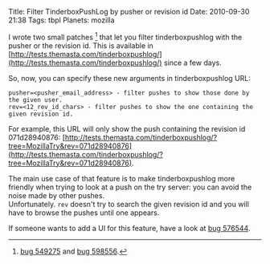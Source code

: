 Title: Filter TinderboxPushLog by pusher or revision id
Date: 2010-09-30 21:38
Tags: tbpl
Planets: mozilla

I wrote two small patches [^1] that let you filter tinderboxpushlog
with the pusher or the revision id. This is available in
[http://tests.themasta.com/tinderboxpushlog/](http://tests.themasta.com/tinderboxpushlog/) since a few days.

So, now, you can specify these new arguments in tinderboxpushlog URL:

    pusher=<pusher_email_address> - filter pushes to show those done by the given user.
    rev=<12_rev_id_chars> - filter pushes to show the one containing the given revision id.

For example, this URL will only show the push containing the revision id
071d28940876: [http://tests.themasta.com/tinderboxpushlog/?tree=MozillaTry&rev=071d28940876](http://tests.themasta.com/tinderboxpushlog/?tree=MozillaTry&rev=071d28940876).

The main use case of that feature is to make tinderboxpushlog more
friendly when trying to look at a push on the try server: you can avoid
the noise made by other pushes.  
Unfortunately. `rev` doesn't try to search the given revision id and you
will have to browse the pushes until one appears.

If someone wants to add a UI for this feature, have a look at [bug
576544](https://bugzilla.mozilla.org/show_bug.cgi?id=576544).

[^1]: [bug 549275](https://bugzilla.mozilla.org/show_bug.cgi?id=549275) and [bug 598556](https://bugzilla.mozilla.org/show_bug.cgi?id=598556).
